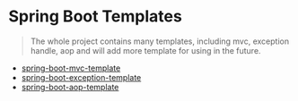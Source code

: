 # Spring Boot Templates

> The whole project contains many templates, including mvc, exception handle, aop and will add more template for using in the future.



* [spring-boot-mvc-template](https://github.com/clayclayclay/spring-boot-templates/tree/master/spring-boot-mvc-template)
* [spring-boot-exception-template](https://github.com/clayclayclay/spring-boot-templates/tree/master/spring-boot-exception-template)
* [spring-boot-aop-template](https://github.com/clayclayclay/spring-boot-templates/tree/master/spring-boot-aop-template)


